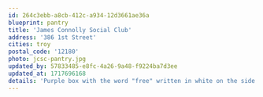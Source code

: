 ```yaml
---
id: 264c3ebb-a8cb-412c-a934-12d3661ae36a
blueprint: pantry
title: 'James Connolly Social Club'
address: '386 1st Street'
cities: troy
postal_code: '12180'
photo: jcsc-pantry.jpg
updated_by: 57833485-e8fc-4a26-9a48-f9224ba7d3ee
updated_at: 1717696168
details: 'Purple box with the word "free" written in white on the side. Located outside the James Connolly Social Club in Troy, NY.'
---
```

